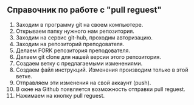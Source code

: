 
## Справочник по работе с "pull reguest"

1. Заходим в программу git на своем компьютере.
2. Открываем папку нужного нам репозитория.
3. Заходим на сервис git-hub, проходим авторизацию.
4. Заходим на репозиторий преподователя.
5. Делаем FORK репозитория преподователя.
6. Делаем git clone для нашей версии этого репозитория.
7. Создаем ветку с предлагаемыми изменениями.
8. Создаем файл инструкций. Изменения производим только в этой ветке.
9. Отправляем эти изменения на свой аккаунт (push).
10. В окне на Github появляется возможность отправки pull reguest.
11. Нажимаем на кнопку pull reguest. 
